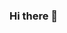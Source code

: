### Hi there 👋

<!--
**ToAnuranjans/ToAnuranjans** is a ✨ _special_ ✨ repository because its `README.md` (this file) appears on your GitHub profile.

Here are some ideas to get you started:

- 🔭 I’m currently working on Ionic
- 🌱 I’m currently learning Fluttter
- 👯 I’m looking to collaborate on Stackoverflow
- 🤔 I’m looking for help with Flutter
- 💬 Ask me about NA
- 📫 How to reach me: @ToAnuranjans twitter
- 😄 Pronouns: NA
- ⚡ Fun fact NA
-->
